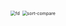 <img src="https://cdn.jsdelivr.net/gh/zorchp/blogimage/fd.jpg" alt="fd" style="zoom:50%;" />







<img src="https://cdn.jsdelivr.net/gh/zorchp/blogimage/sort-compare.jpg" alt="sort-compare" style="zoom:50%;" />